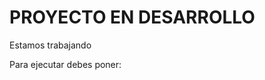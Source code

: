 <H1>PROYECTO EN DESARROLLO</H1>

<P>Estamos trabajando</P>

<P>Para ejecutar debes poner:</P>

```Instal npm react´´´
